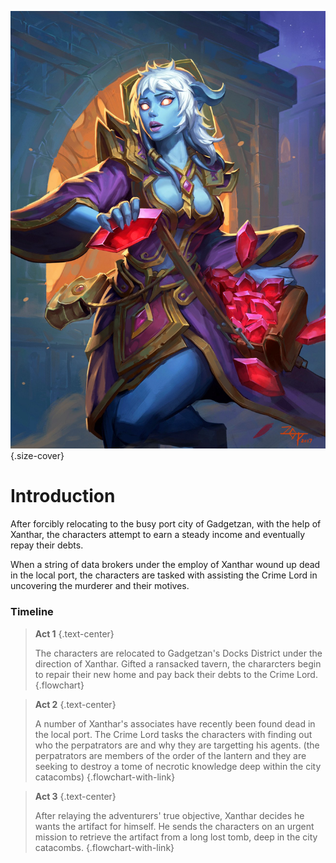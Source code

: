 ![Overview Page Cover](../.references/images/tms-cover.jpg){.size-cover}

# Introduction
After forcibly relocating to the busy port city of Gadgetzan, with the help of Xanthar, the characters attempt to earn a steady income and eventually repay their debts.

When a string of data brokers under the employ of Xanthar wound up dead in the local port, the characters are tasked with assisting the Crime Lord in uncovering the murderer and their motives.

### Timeline
>**Act 1**
{.text-center}
>
>The characters are relocated to Gadgetzan's Docks District under the direction of Xanthar. Gifted a ransacked tavern, the chararcters begin to repair their new home and pay back their debts to the Crime Lord.
{.flowchart}

>**Act 2**
{.text-center}
>
>A number of Xanthar's associates have recently been found dead in the local port. The Crime Lord tasks the characters with finding out who the perpatrators are and why they are targetting his agents. (the perpatrators are members of the order of the lantern and they are seeking to destroy a tome of necrotic knowledge deep within the city catacombs)
{.flowchart-with-link}

>**Act 3**
{.text-center}
>
>After relaying the adventurers' true objective, Xanthar decides he wants the artifact for himself. He sends the characters on an urgent mission to retrieve the artifact from a long lost tomb, deep in the city catacombs.
{.flowchart-with-link}
